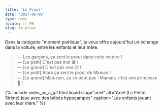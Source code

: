 ```yaml
---
title: 'Le Prout'
date: '2017-06-08'
type: post
locale: fr_FR
slug: le-prout
---
```


Dans la catégorie "moment poétique", je vous offre aujourd'hui un échange dans la voiture, entre les enfants et leur mère.

<!-- more -->

> — Les garçons, ça sent le prout dans cette voiture !  
> — [Le petit] C'est pas moi 😁 !  
> — [Le grand] C'est pas moi 😠 !  
> — [Le petit] Alors ça sent le prout de Maman !  
> — [Le grand] Mais non, ça se peut pas : Maman, c'est une princesse 👸 !

{% include video_as_a_gif.html.liquid
slug="ariel"
alt="Ariel (La Petite Sirène) joue avec des bébés hypocampes"
caption="Les enfants jouant avec leur mère."
%}
